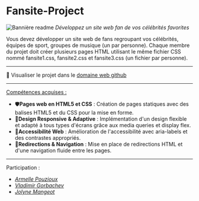 # Fansite-Project
![Bannière readme](Perso%20Hors-ligne/plesk_presentation/docs/images/readme_banner.png)
*Développez un site web fan de vos célébrités favorites*

Vous devez développer un site web de fans regroupant vos célébrités,
équipes de sport, groupes de musique (un par personne). Chaque membre
du projet doit créer plusieurs pages HTML utilisant le même fichier CSS
nommé fansite1.css, fansite2.css et fansite3.css (un fichier par personne).

---
🔑 Visualiser le projet dans le [domaine web github](https://vladimir-gorbachev.github.io/fansite_project/)

---
<u>Compétences acquises :</u>
- 🛡️**Pages web en HTML5 et CSS** : Création de pages statiques avec des balises HTML5 et du CSS pour la mise en forme.
- 📱**Design Responsive & Adaptive** : Implémentation d'un design flexible et adapté à tous types d'écrans grâce aux media queries et display flex.
- 🔎**Accessibilité Web** : Amélioration de l'accessibilité avec aria-labels et des contrastes appropriés.
- 🔄**Redirections & Navigation** : Mise en place de redirections HTML et d'une navigation fluide entre les pages.

---
Participation :
- [*Armelle Pouzioux*](https://github.com/armelle-pouzioux)
- [*Vladimir Gorbachev*](https://github.com/vladimir-gorbachev)
- [*Jolyne Mangeot*](https://github.com/jolyne-mangeot)
